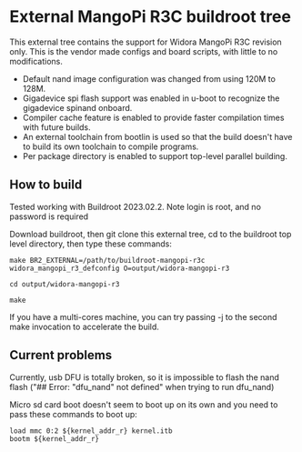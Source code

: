 # External MangoPi R3C buildroot tree #

This external tree contains the support for Widora MangoPi R3C revision only. This is the vendor made configs and board scripts, with little to no modifications.

* Default nand image configuration was changed from using 120M to 128M.
* Gigadevice spi flash support was enabled in u-boot to recognize the gigadevice spinand onboard.
* Compiler cache feature is enabled to provide faster compilation times with future builds.
* An external toolchain from bootlin is used so that the build doesn't have to build its own toolchain to compile programs.
* Per package directory is enabled to support top-level parallel building.

## How to build ##

Tested working with Buildroot 2023.02.2. Note login is root, and no password is required

Download buildroot, then git clone this external tree, cd to the buildroot top level directory, then type these commands:

```
make BR2_EXTERNAL=/path/to/buildroot-mangopi-r3c widora_mangopi_r3_defconfig O=output/widora-mangopi-r3
```
```
cd output/widora-mangopi-r3
```
```
make
```

If you have a multi-cores machine, you can try passing -j to the second make invocation to accelerate the build.

## Current problems ##

Currently, usb DFU is totally broken, so it is impossible to flash the nand flash ("## Error: "dfu_nand" not defined" when trying to run dfu_nand)

Micro sd card boot doesn't seem to boot up on its own and you need to pass these commands to boot up:

```
load mmc 0:2 ${kernel_addr_r} kernel.itb
bootm ${kernel_addr_r}
```
